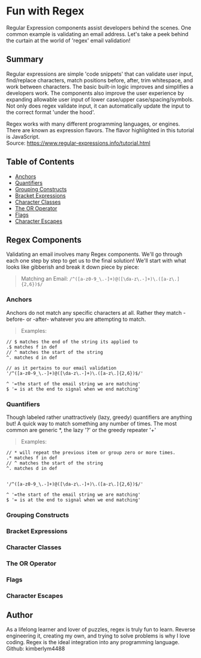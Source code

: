 # Fun with Regex

Regular Expression components assist developers behind the scenes. One common example is validating an email address. Let's take a peek behind the curtain at the world of 'regex' email validation!

## Summary

Regular expressions are simple 'code snippets' that can validate user input, find/replace characters, match positions before, after, trim whitespace, and work between characters. The basic built-in logic improves and simplifies a developers work. The components also improve the user experience by expanding allowable user input of lower case/upper case/spacing/symbols. Not only does regex validate input, it can automatically update the input to the correct format 'under the hood'.

Regex works with many different programming languages, or engines. There are known as expression flavors. The flavor highlighted in this tutorial is JavaScript.<br>
Source: https://www.regular-expressions.info/tutorial.html

## Table of Contents

- [Anchors](#anchors)
- [Quantifiers](#quantifiers)
- [Grouping Constructs](#grouping-constructs)
- [Bracket Expressions](#bracket-expressions)
- [Character Classes](#character-classes)
- [The OR Operator](#the-or-operator)
- [Flags](#flags)
- [Character Escapes](#character-escapes)

## Regex Components

Validating an email involves many Regex components. We'll go through each one step by step to get us to the final solution! We'll start with what looks like gibberish and break it down piece by piece:

> Matching an Email: `/^([a-z0-9_\.-]+)@([\da-z\.-]+)\.([a-z\.]{2,6})$/`

### Anchors

Anchors do not match any specific characters at all. Rather they match -before- or -after- whatever you are attempting to match. <br>

> Examples:

```JS
// $ matches the end of the string its applied to
.$ matches f in def
// ^ matches the start of the string
^. matches d in def
```

```JS
// as it pertains to our email validation
'/^([a-z0-9_\.-]+)@([\da-z\.-]+)\.([a-z\.]{2,6})$/'

^ '=the start of the email string we are matching'
$ '= is at the end to signal when we end matching'
```

### Quantifiers

Though labeled rather unattractively (lazy, greedy) quantifiers are anything but! A quick way to match something any number of times. The most common are generic \*, the lazy '?' or the greedy repeater '+' <br>

> Examples:

```JS
// * will repeat the previous item or group zero or more times.
.* matches f in def
// ^ matches the start of the string
^. matches d in def
```

```JS

'/^([a-z0-9_\.-]+)@([\da-z\.-]+)\.([a-z\.]{2,6})$/'

^ '=the start of the email string we are matching'
$ '= is at the end to signal when we end matching'
```

### Grouping Constructs

### Bracket Expressions

### Character Classes

### The OR Operator

### Flags

### Character Escapes

## Author

As a lifelong learner and lover of puzzles, regex is truly fun to learn. Reverse engineering it, creating my own, and trying to solve problems is why I love coding. Regex is the ideal integration into any programming language.
Github: kimberlym4488
